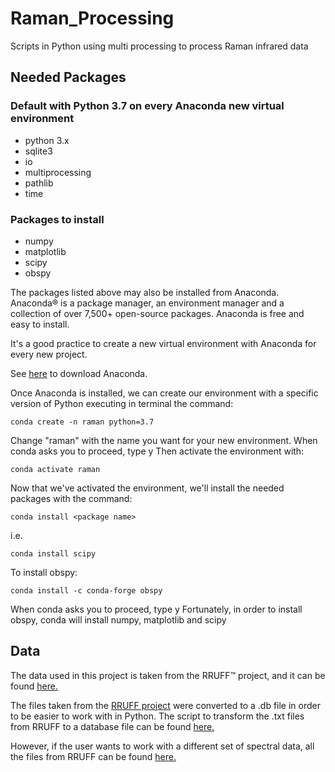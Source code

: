 # Raman_Processing
Scripts in Python using multi processing to process Raman infrared data

## Needed Packages
### Default with Python 3.7 on every Anaconda new virtual environment
* python 3.x
* sqlite3                
* io             
* multiprocessing
* pathlib        
* time 
### Packages to install
* numpy
* matplotlib
* scipy
* obspy

The packages listed above may also be installed from Anaconda.
Anaconda® is a package manager, an environment manager and a collection of over 7,500+ open-source packages. Anaconda is free and easy to install.

It's a good practice to create a new virtual environment with Anaconda for every new project.

See [here](https://www.anaconda.com/distribution/) to download Anaconda.

Once Anaconda is installed, we can create our environment with a specific version of Python executing in terminal the command:
``` [bash]
conda create -n raman python=3.7
```
Change "raman" with the name you want for your new environment.
When conda asks you to proceed, type y
Then activate the environment with:
``` [bash]
conda activate raman
```
Now that we've activated the environment, we'll install the needed packages with the command:
``` [bash]
conda install <package name>
```
i.e.
``` [bash]
conda install scipy
```
To install obspy:
```[bash]
conda install -c conda-forge obspy
```
When conda asks you to proceed, type y
Fortunately, in order to install obspy, conda will install numpy, matplotlib and scipy

## Data
The data used in this project is taken from the RRUFF™ project, and it can be found [here.](https://mega.nz/#!qnxDjJTQ!VX5XTlIOa-v-WYA58cEdWHJ7jJo5veWfCMgAtzbVpjI)

The files taken from the [RRUFF project](https://rruff.info/) were converted to a .db file in order to be easier to work with in Python.
The script to transform the .txt files from RRUFF to a database file can be found [here.](https://mega.nz/#!7ip1CTII!JRqj3PvkAlISpwcmNoAFp_dnZucFP2IGwLdY1eUfQC0)

However, if the user wants to work with a different set of spectral data, all the files from RRUFF can be found [here.](https://rruff.info/zipped_data_files/)
